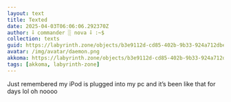 ```yaml
---
layout: text
title: Texted
date: 2025-04-03T06:06:06.292370Z
author: ⸸ commander ░ nova ⸸ :~$
collection: texts
guid: https://labyrinth.zone/objects/b3e9112d-cd85-402b-9b33-924a712dbe52
avatar: /img/avatar/daemon.png
akkoma: https://labyrinth.zone/objects/b3e9112d-cd85-402b-9b33-924a712dbe52
tags: [akkoma, labyrinth-zone]
---
```


<p>Just remembered my iPod is plugged into my pc and it’s been like that for days lol oh noooo</p>